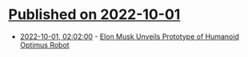 # [Published on 2022-10-01](index.md)

* [2022-10-01, 02:02:00](https://hardware.slashdot.org/story/22/10/01/0138239/elon-musk-unveils-prototype-of-humanoid-optimus-robot?utm_source=rss1.0mainlinkanon&utm_medium=feed) - [Elon Musk Unveils Prototype of Humanoid Optimus Robot](https://hardware.slashdot.org/story/22/10/01/0138239/elon-musk-unveils-prototype-of-humanoid-optimus-robot?utm_source=rss1.0mainlinkanon&utm_medium=feed)

